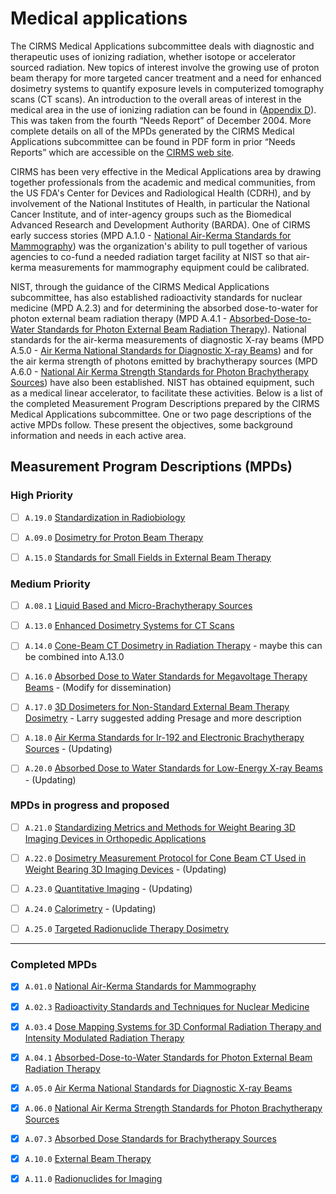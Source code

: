 # Medical applications

The CIRMS Medical Applications subcommittee deals with diagnostic and
therapeutic uses of ionizing radiation, whether isotope or accelerator sourced
radiation. New topics of interest involve the growing use of proton beam therapy
for more targeted cancer treatment and a need for enhanced dosimetry systems to
quantify exposure levels in computerized tomography scans (CT scans). An
introduction to the overall areas of interest in the medical area in the use of
ionizing radiation can be found in ([Appendix D](Appendix_D "wikilink")). This
was taken from the fourth “Needs Report” of December 2004. More complete details
on all of the MPDs generated by the CIRMS Medical Applications subcommittee can
be found in PDF form in prior “Needs Reports” which are accessible on the [CIRMS
web site](https://cirms.org).

CIRMS has been very effective in the Medical Applications area by drawing
together professionals from the academic and medical communities, from the US
FDA's Center for Devices and Radiological Health (CDRH), and by involvement of
the National Institutes of Health, in particular the National Cancer Institute,
and of inter-agency groups such as the Biomedical Advanced Research and
Development Authority (BARDA). One of CIRMS early success stories (MPD A.1.0 -
[National Air-Kerma Standards for
Mammography](National_Air-Kerma_Standards_for_Mammography "wikilink")) was the
organization's ability to pull together of various agencies to co-fund a needed
radiation target facility at NIST so that air-kerma measurements for mammography
equipment could be calibrated.

NIST, through the guidance of the CIRMS Medical Applications subcommittee, has
also established radioactivity standards for nuclear medicine (MPD A.2.3) and
for determining the absorbed dose-to-water for photon external beam radiation
therapy (MPD A.4.1 - [Absorbed-Dose-to-Water Standards for Photon External Beam
Radiation
Therapy](Absorbed-Dose-to-Water_Standards_for_Photon_External_Beam_Radiation_Therapy
"wikilink")). National standards for the air-kerma measurements of diagnostic
X-ray beams (MPD A.5.0 - [Air Kerma National Standards for Diagnostic X-ray
Beams](Air_Kerma_National_Standards_for_Diagnostic_X-ray_Beams "wikilink")) and
for the air kerma strength of photons emitted by brachytherapy sources (MPD
A.6.0 - [National Air Kerma Strength Standards for Photon Brachytherapy
Sources](National_Air_Kerma_Strength_Standards_for_Photon_Brachytherapy_Sources
"wikilink")) have also been established. NIST has obtained equipment, such as a
medical linear accelerator, to facilitate these activities. Below is a list of
the completed Measurement Program Descriptions prepared by the CIRMS Medical
Applications subcommittee. One or two page descriptions of the active MPDs
follow. These present the objectives, some background information and needs in
each active area.

## Measurement Program Descriptions (MPDs)

### High Priority

- [ ] `A.19.0` [Standardization in Radiobiology](A.19.0-standards-radiobiology.md)

- [ ] `A.09.0` [Dosimetry for Proton Beam Therapy](A.09.0-dosimetry-protons.md)

- [ ] `A.15.0` [Standards for Small Fields in External Beam Therapy](A.15.0-standards-small-fields.md)

### Medium Priority

- [ ] `A.08.1` [Liquid Based and Micro-Brachytherapy Sources](A.08.1-brachytherapy-sources.md)

- [ ] `A.13.0` [Enhanced Dosimetry Systems for CT Scans](A.13.0-dosimetry-ct.md)

- [ ] `A.14.0` [Cone-Beam CT Dosimetry in Radiation Therapy](A.14.0-dosimetry-cbct.md) - maybe this can be combined into A.13.0

- [ ] `A.16.0` [Absorbed Dose to Water Standards for Megavoltage Therapy Beams](A.16.0-standards-megavoltage-dose.md) - (Modify for dissemination)

- [ ] `A.17.0` [3D Dosimeters for Non-Standard External Beam Therapy Dosimetry](A.17.0-dosimetry-therapy-non-standard.md) - Larry suggested adding Presage and more description

- [ ] `A.18.0` [Air Kerma Standards for Ir-192 and Electronic Brachytherapy Sources](A.18.0-standards-dose-brachytherapy.md) - (Updating)

- [ ] `A.20.0` [Absorbed Dose to Water Standards for Low-Energy X-ray Beams](A.20.0-standards-dose-xrays.md) - (Updating)

### MPDs in progress and proposed

- [ ] `A.21.0` [Standardizing Metrics and Methods for Weight Bearing 3D Imaging Devices in Orthopedic Applications](A.21.0-standards-3d-orthopedic.md)

- [ ] `A.22.0` [Dosimetry Measurement Protocol for Cone Beam CT Used in Weight Bearing 3D Imaging Devices](A.22.0-dosimetry-cbct-3d.md) - (Updating)

- [ ] `A.23.0` [Quantitative Imaging](A.23.0-imaging-quantitative.md) - (Updating)

- [ ] `A.24.0` [Calorimetry](A.24.0-calorimetry.md) - (Updating)

- [ ] `A.25.0` [Targeted Radionuclide Therapy Dosimetry](A.25.0-dosimetry-trt.md)

---
### Completed MPDs

- [x] `A.01.0` [National Air-Kerma Standards for Mammography](A.01.0-standards-mammography.md)

- [x] `A.02.3` [Radioactivity Standards and Techniques for Nuclear Medicine](A.02.3-standards-nuclear-medicine.md)

- [x] `A.03.4` [Dose Mapping Systems for 3D Conformal Radiation Therapy and Intensity Modulated Radiation Therapy](A.03.4-mapping-dose-3d-crt-imrt.md)

- [x] `A.04.1` [Absorbed-Dose-to-Water Standards for Photon External Beam Radiation Therapy](A.04.1-standards-photons.md)

- [x] `A.05.0` [Air Kerma National Standards for Diagnostic X-ray Beams](A.05.0-standards-kerma-xrays.md)

- [x] `A.06.0` [National Air Kerma Strength Standards for Photon Brachytherapy Sources](A.06.0-standards-kerma-brachytherapy.md)

- [x] `A.07.3` [Absorbed Dose Standards for Brachytherapy Sources](A.07.3-standards-dose-brachytherapy.md)

- [x] `A.10.0` [External Beam Therapy](A.10.0-external-beam-therapy.md)

- [x] `A.11.0` [Radionuclides for Imaging](A.11.0-radionuclide-imaging.md)
